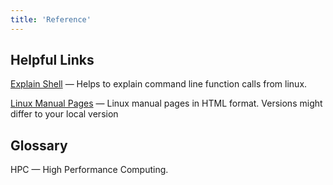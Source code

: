 ```yaml
---
title: 'Reference'
---
```


## Helpful Links

[Explain Shell](https://explainshell.com/) &mdash; Helps to explain command line function calls from linux.

[Linux Manual Pages](https://linux.die.net/man/) &mdash; Linux manual pages in HTML format.
Versions might differ to your local version

## Glossary

HPC &mdash; High Performance Computing.
